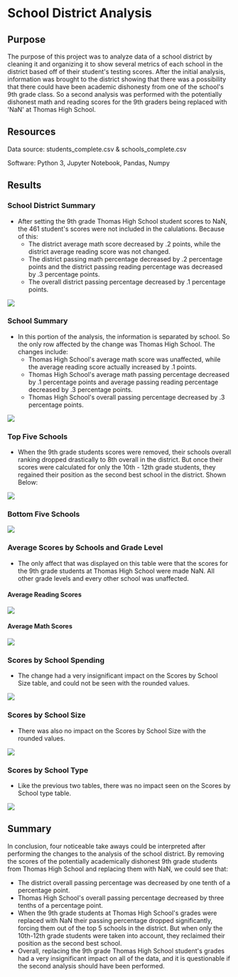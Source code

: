 # School District Analysis

## Purpose
The purpose of this project was to analyze data of a school district by cleaning it and organizing it to show several metrics of each school in the district based off of their student's testing scores. After the initial analysis, information was brought to the district showing that there was a possibility that there could have been academic dishonesty from one of the school's 9th grade class. So a second analysis was performed with the potentially dishonest math and reading scores for the 9th graders being replaced with 'NaN' at Thomas High School. 

## Resources
Data source: students_complete.csv & schools_complete.csv

Software: Python 3, Jupyter Notebook, Pandas, Numpy

## Results
### School District Summary 

- After setting the 9th grade Thomas High School student scores to NaN, the 461 student's scores were not included in the calulations. Because of this:
  - The district average math score decreased by .2 points, while the district average reading score was not changed.
  - The district passing math percentage decreased by .2 percentage points and the district passing reading percentage was decreased by .3 percentage points. 
  - The overall district passing percentage decreased by .1 percentage points. 
<img src="analysis/district_summary_df.png" >

### School Summary 

- In this portion of the analysis, the information is separated by school. So the only row affected by the change was Thomas High School. The changes include:
  - Thomas High School's average math score was unaffected, while the average reading score actually increased by .1 points.
  - Thomas High School's average math passing percentage decreased by .1 percentage points and average passing reading percentage decreased by .3 percentage points. 
  - Thomas High School's overall passing percentage decreased by .3 percentage points. 
<img src="analysis/per_school_summary_df.png" >

### Top Five Schools
- When the 9th grade students scores were removed, their schools overall ranking dropped drastically to 8th overall in the district. But once their scores were calculated for only the 10th - 12th grade students, they regained their position as the second best school in the district. Shown Below:
<img src="analysis/top_schools.png" >

### Bottom Five Schools
<img src="analysis/bottom_schools.png" >

### Average Scores by Schools and Grade Level
- The only affect that was displayed on this table were that the scores for the 9th grade students at Thomas High School were made NaN. All other grade levels and every other school was unaffected. 
#### Average Reading Scores
<img src="analysis/avg_reading_scores.png" >

#### Average Math Scores
<img src="analysis/avg_math_scores.png" >

### Scores by School Spending
- The change had a very insignificant impact on the Scores by School Size table, and could not be seen with the rounded values.
<img src="analysis/student_budget.png" >

### Scores by School Size
- There was also no impact on the Scores by School Size with the rounded values.
<img src="analysis/school_size.png" >

### Scores by School Type
- Like the previous two tables, there was no impact seen on the Scores by School type table. 
<img src="analysis/school_type.png" >


## Summary 
In conclusion, four noticeable take aways could be interpreted after performing the changes to the analysis of the school district. By removing the scores of the potentially academically dishonest 9th grade students from Thomas High School and replacing them with NaN, we could see that:
- The district overall passing percentage was decreased by one tenth of a percentage point. 
- Thomas High School's overall passing percentage decreased by three tenths of a percentage point. 
- When the 9th grade students at Thomas High School's grades were replaced with NaN their passing percentage dropped significantly, forcing them out of the top 5 schools in the district. But when only the 10th-12th grade students were taken into account, they reclaimed their position as the second best school. 
- Overall, replacing the 9th grade Thomas High School student's grades had a very insignificant impact on all of the data, and it is questionable if the second analysis should have been performed.  
